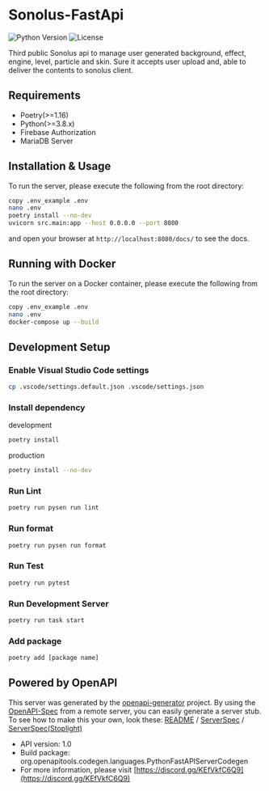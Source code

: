 # Sonolus-FastApi
![Python Version](https://img.shields.io/badge/python-v3.8-blue)
![License](https://img.shields.io/badge/license-AGPLv3%2B-green)

Third public Sonolus api to manage user generated background, effect, engine, level, particle and skin. Sure it accepts user upload and, able to deliver the contents to sonolus client.


## Requirements

* Poetry(>=1.16)
* Python(>=3.8.x)
* Firebase Authorization
* MariaDB Server

## Installation & Usage

To run the server, please execute the following from the root directory:

```bash
copy .env_example .env
nano .env
poetry install --no-dev
uvicorn src.main:app --host 0.0.0.0 --port 8080
```

and open your browser at `http://localhost:8080/docs/` to see the docs.

## Running with Docker

To run the server on a Docker container, please execute the following from the root directory:

```bash
copy .env_example .env
nano .env
docker-compose up --build
```


## Development Setup

### Enable Visual Studio Code settings

```bash
cp .vscode/settings.default.json .vscode/settings.json
```

### Install dependency

development
```bash
poetry install
```

production
```bash
poetry install --no-dev
```

### Run Lint

```bash
poetry run pysen run lint
```

### Run format

```bash
poetry run pysen run format
```

### Run Test

```bash
poetry run pytest
```

### Run Development Server

```bash
poetry run task start
```

### Add package
```bash
poetry add [package name]
```



## Powered by OpenAPI
This server was generated by the [openapi-generator](https://openapi-generator.tech) project.
By using the [OpenAPI-Spec](https://github.com/OAI/OpenAPI-Specification) from a remote server, you can easily generate a server stub. To see how to make this your own, look these: [README](https://openapi-generator.tech) / [ServerSpec](https://github.com/PurplePalette/sonolus-fastapi/blob/master/openapi.yaml) / [ServerSpec(Stoplight)](https://sonolus-core.stoplight.io/docs/sonoluscore/YXBpOjM2MTAxMzcx-sweet-potato-server-3-api)
- API version: 1.0
- Build package: org.openapitools.codegen.languages.PythonFastAPIServerCodegen
- For more information, please visit [https://discord.gg/KEfVkfC6Q9](https://discord.gg/KEfVkfC6Q9)